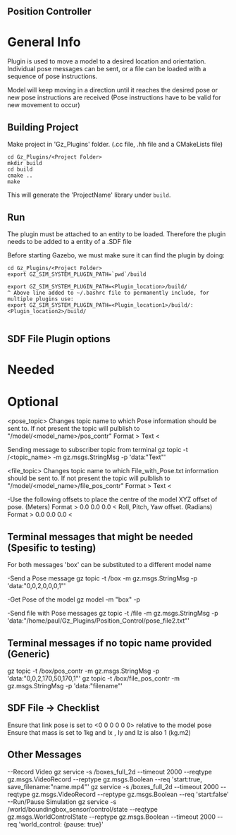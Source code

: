 
## Position Controller
# General Info

Plugin is used to move a model to a desired location and orientation. Individual pose messages can be sent, or a file can be loaded with a sequence of pose instructions.


Model will keep moving in a direction until it reaches the desired pose or new pose instructions are received 
(Pose instructions have to be valid for new movement to occur)


## Building Project

Make project in 'Gz_Plugins' folder. (.cc file, .hh file and a CMakeLists file)

~~~
cd Gz_Plugins/<Project Folder>
mkdir build
cd build
cmake ..
make
~~~

This will generate the 'ProjectName' library under `build`.

## Run

The plugin must be attached to an entity to be loaded. Therefore the plugin needs to be added to a entity of a .SDF file

Before starting Gazebo, we must make sure it can find the plugin by doing:

~~~
cd Gz_Plugins/<Project Folder>
export GZ_SIM_SYSTEM_PLUGIN_PATH=`pwd`/build 

export GZ_SIM_SYSTEM_PLUGIN_PATH=<Plugin_location>/build/ 
^ Above line added to ~/.bashrc file to permanently include, for multiple plugins use:
export GZ_SIM_SYSTEM_PLUGIN_PATH=<Plugin_location1>/build/:<Plugin_location2>/build/  
 
~~~

## SDF File Plugin options
# Needed


# Optional
<pose_topic> Changes topic name to which Pose information should be sent to. If not present the topic will pulblish to "/model/<model_name>/pos_contr"
Format > Text < 

Sending message to subscriber topic from terminal
gz topic -t /<topic_name> -m gz.msgs.StringMsg -p 'data:"Text"'

<file_topic> Changes topic name to which File_with_Pose.txt information should be sent to. If not present the topic will pulblish to "/model/<model_name>/file_pos_contr"
Format > Text < 



-Use the following offsets to place the centre of the model
<xyz offset>  XYZ offset of pose. (Meters)
    Format > 0.0 0.0 0.0 < 
<rpy offset> Roll, Pitch, Yaw offset. (Radians)
    Format > 0.0 0.0 0.0 < 


## Terminal messages that might     be needed (Spesific to testing)
For both messages 'box' can be substituted to a different model name

-Send a Pose message
gz topic -t /box -m gz.msgs.StringMsg -p 'data:"0,0,2,0,0,0,1"'

-Get Pose of the model 
gz model -m "box" -p

-Send file with Pose messages
gz topic -t /file -m gz.msgs.StringMsg -p 'data:"/home/paul/Gz_Plugins/Position_Control/pose_file2.txt"'


## Terminal messages if no topic name provided (Generic)
gz topic -t /box/pos_contr -m gz.msgs.StringMsg -p 'data:"0,0,2,170,50,170,1"'
gz topic -t /box/file_pos_contr -m gz.msgs.StringMsg -p 'data:"filename"'

## SDF File -> Checklist

Ensure that link pose is set to <0 0 0 0 0 0> relative to the model pose
Ensure that mass is set to 1kg and Ix , Iy and Iz is also 1 (kg.m2)



## Other Messages
--Record Video
gz service -s /boxes_full_2d --timeout 2000 --reqtype gz.msgs.VideoRecord --reptype gz.msgs.Boolean --req 'start:true, save_filename:"name.mp4"'
gz service -s /boxes_full_2d --timeout 2000 --reqtype gz.msgs.VideoRecord --reptype gz.msgs.Boolean --req 'start:false'
--Run/Pause Simulation
gz service -s /world/boundingbox_sensor/control/state --reqtype  gz.msgs.WorldControlState --reptype gz.msgs.Boolean --timeout 2000 --req 'world_control: {pause: true}'



